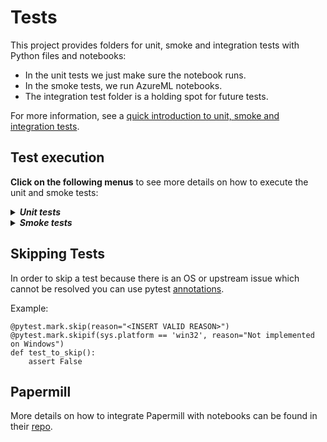 # Tests

This project provides folders for unit, smoke and integration tests with Python files and notebooks:

 * In the unit tests we just make sure the notebook runs. 
 * In the smoke tests, we run AzureML notebooks.
 * The integration test folder is a holding spot for future tests.
 
For more information, see a [quick introduction to unit, smoke and integration tests](https://miguelgfierro.com/blog/2018/a-beginners-guide-to-python-testing/).

## Test execution

**Click on the following menus** to see more details on how to execute the unit and smoke tests:

<details>
<summary><strong><em>Unit tests</em></strong></summary>

Unit tests ensure that each class or function behaves as it should. Every time a developer makes a pull request to staging or master branch, a battery of unit tests is executed. 

**Note that the next instructions execute the tests from the root folder.**

For executing the Python unit tests for the utilities:

    pytest tests/unit -m "not notebooks and not gpu"

For executing the Python unit tests for the notebooks:

    pytest tests/unit -m "notebooks and not gpu"

For executing the Python GPU unit tests for the utilities:

    pytest tests/unit -m "not notebooks and gpu"

For executing the Python GPU unit tests for the notebooks:

    pytest tests/unit -m "notebooks and gpu"

Note: today there are no specific gpu tests.

</details>


<details>
<summary><strong><em>Smoke tests</em></strong></summary>

The Smoke tests are notebooks that run on AzureML.

**Note that the next instructions execute the tests from the root folder.**

For executing the Python smoke tests:

    pytest tests/smoke -m "smoke and not gpu"

For executing the Python GPU smoke tests:

    pytest tests/smoke -m "smoke and gpu"

Note: today there are no specific gpu tests.

</details>



## Skipping Tests


In order to skip a test because there is an OS or upstream issue which cannot be resolved you can use pytest [annotations](https://docs.pytest.org/en/latest/skipping.html).
 
Example:

    @pytest.mark.skip(reason="<INSERT VALID REASON>")
    @pytest.mark.skipif(sys.platform == 'win32', reason="Not implemented on Windows")
    def test_to_skip():
        assert False


## Papermill

More details on how to integrate Papermill with notebooks can be found in their [repo](https://github.com/nteract/papermill).


